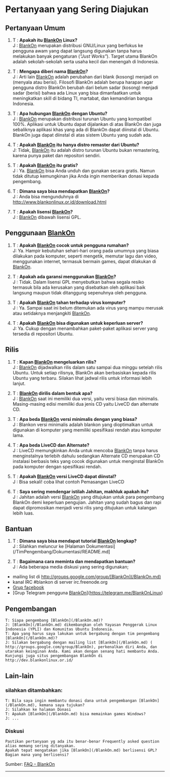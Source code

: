 # Pertanyaan yang Sering Diajukan

## Pertanyaan Umum

1. T  : **Apakah itu [BlankOn](/BlankOn.md) Linux?**
<br>J : [BlankOn](/BlankOn.md) merupakan distribusi GNU/Linux yang berfokus ke pengguna awam yang dapat langsung digunakan tanpa harus melakukan banyak pengaturan (*"Just Works"*). Target utama BlankOn adalah sekolah-sekolah serta usaha kecil dan menengah di Indonesia.

2. T  : **Mengapa diberi nama [BlankOn](/BlankOn.md)?**
<br>J : Arti lain [BlankOn](/BlankOn.md) adalah perubahan dari blank (kosong) menjadi on (menyala atau berisi). Filosofi BlankOn adalah berupa harapan agar pengguna distro BlankOn berubah dari belum sadar (kosong) menjadi sadar (berisi) bahwa ada Linux yang bisa dimanfaatkan untuk meningkatkan skill di bidang TI, martabat, dan kemandirian bangsa Indonesia.

3. T  : **Apa hubungan [BlankOn](/BlankOn.md) dengan Ubuntu?**
<br>J : [BlankOn](/BlankOn.md) merupakan distribusi turunan Ubuntu yang kompatibel 100%. Aplikasi untuk Ubuntu dapat dijalankan di atas BlankOn dan juga sebaliknya aplikasi khas yang ada di BlankOn dapat diinstal di Ubuntu. BlankOn juga dapat diinstal di atas sistem Ubuntu yang sudah ada.
    
4. T  : **Apakah [BlankOn](/BlankOn.md) itu hanya distro remaster dari Ubuntu?**
<br>J: Tidak, [BlankOn](/BlankOn.md) itu adalah distro turunan Ubuntu bukan remastering, karena punya paket dan repositori sendiri.
    
5. T  : **Apakah [BlankOn](/BlankOn.md) itu gratis?**
<br>J : Ya. [BlankOn](/BlankOn.md) bisa Anda unduh dan gunakan secara gratis. Namun tidak ditutup kemungkinan jika Anda ingin memberikan donasi kepada pengembang.
    
6. T  : **Dimana saya bisa mendapatkan [BlankOn](/BlankOn.md)?**
<br>J : Anda bisa mengunduhnya di http://www.blankonlinux.or.id/download.html
  
7. T  : **Apakah lisensi [BlankOn](/BlankOn.md)?**
<br>J : [BlankOn](/BlankOn.md) dibawah lisensi GPL. 

## Penggunaan [BlankOn](/BlankOn.md)

1. T  : **Apakah [BlankOn](/BlankOn.md) cocok untuk pengguna rumahan?**
<br>J: Ya. Hampir kebutuhan sehari-hari orang pada umumnya yang biasa dilakukan pada komputer, seperti mengetik, memutar lagu dan video, menggunakan internet, termasuk bermain games, dapat dilakukan di [BlankOn](/BlankOn.md).

2. T  : **Apakah ada garansi menggunakan [BlankOn](/BlankOn.md)?**
<br>J : Tidak. Dalam lisensi GPL menyebutkan bahwa segala resiko termasuk bila ada kerusakan yang disebatkan oleh aplikasi baik langsung maupun tidak ditanggung sepenuhnya oleh pengguna.
    
3. T  : **Apakah [BlankOn](/BlankOn.md) tahan terhadap virus komputer?**
<br>J : Ya. Sampai saat ini belum ditemukan ada virus yang mampu merusak atau setidaknya menjangkiti [BlankOn](/BlankOn.md).
      
4. T  : **Apakah [BlankOn](/BlankOn.md) bisa digunakan untuk keperluan server?**
<br>J: Ya. Cukup dengan menambahkan paket-paket aplikasi server yang tersedia di repositori Ubuntu. 


## Rilis

1. T  : **Kapan [BlankOn](/BlankOn.md) mengeluarkan rilis?**
<br>J : [BlankOn](/BlankOn.md) dijadwalkan rilis dalam satu sampai dua minggu setelah rilis Ubuntu. Untuk setiap rilisnya, BlankOn akan berbasiskan kepada rilis Ubuntu yang terbaru. Silakan lihat jadwal rilis untuk informasi lebih lanjut.
    
2. T  : **[BlankOn](/BlankOn.md) dirilis dalam bentuk apa?**
<br>J : [BlankOn](/BlankOn.md) saat ini memiliki dua versi, yaitu versi biasa dan minimalis. Masing-masing edisi memiliki dua jenis CD yaitu LiveCD dan alternate CD.

3. T  : **Apa beda [BlankOn](/BlankOn.md) versi minimalis dengan yang biasa?**
<br>J : Blankon versi minimalis adalah blankon yang dioptimalkan untuk digunakan di komputer yang memiliki spesifikasi rendah atau komputer lama.
    
4. T  : **Apa beda LiveCD dan Alternate?**
<br>J : LiveCD memungkinkan Anda untuk mencoba [BlankOn](/BlankOn.md) tanpa harus menginstalnya terlebih dahulu sedangkan Alternate CD merupakan CD instalasi berbasis teks yang cocok digunakan untuk menginstal BlankOn pada komputer dengan spesifikasi rendah.
    
5. T  : **Apakah [BlankOn](/BlankOn.md) versi LiveCD dapat diinstal?**
<br>J : Bisa sekali! coba lihat contoh Pemasangan LiveCD

6. T  : **Saya sering mendengar istilah Jahitan, makhluk apakah itu?**
<br>J : Jahitan adalah versi [BlankOn](/BlankOn.md) yang ditujukan untuk para pengembang BlankOn demi keperluan pengujian. Jahitan yang sudah bagus dan rapi dapat dipromosikan menjadi versi rilis yang ditujukan untuk kalangan lebih luas. 


## Bantuan
1. T  : **Dimana saya bisa mendapat tutorial [BlankOn](/BlankOn.md) lengkap?**
<br>J : Silahkan meluncur ke [Halaman Dokumentasi](/TimPengembang/Dokumentasi/README.md]
    
2. T  : **Bagaimana cara meminta dan mendapatkan bantuan?**
<br>J : Ada beberapa media diskusi yang sering digunakan;
- mailing list di http://groups.google.com/group/[BlankOn](/BlankOn.md)
- kanal IRC #blankon di server irc.freenode.org 
- [Grup facebook](https://www.facebook.com/groups/blankonlinux/)
- [Grup Telegram pengguna [BlankOn](/BlankOn.md)](https://telegram.me/BlankOnLinux)

## Pengembangan

    T: Siapa pengembang [BlankOn](/BlankOn.md)?
    J: [BlankOn](/BlankOn.md) dikembangkan oleh ​Yayasan Penggerak Linux Indonesia (YPLI) dan ​Komunitas Ubuntu Indonesia.
    T: Apa yang harus saya lakukan untuk bergabung dengan tim pengembang [BlankOn](/BlankOn.md)?
    J: Silakan bergabung dengan mailing list [BlankOn](/BlankOn.md) (​http://groups.google.com/group/BlankOn), perkenalkan diri Anda, dan utarakan keinginan Anda. Kami akan dengan senang hati membantu Anda. Kunjungi juga situs pengembangan BlankOn di ​http://dev.blankonlinux.or.id/ 

## Lain-lain

### silahkan ditambahkan:

    T: Bila saya ingin membantu donasi dana untuk pengembangan [BlankOn](/BlankOn.md), kemana saya tujukan?
    J: Silahkan ke halaman Donasi
    T: Apakah [BlankOn](/BlankOn.md) bisa memainkan games Windows?
    J: ... 

### Diskusi

    Pastikan pertanyaan yg ada itu benar-benar Frequently asked question alias memang sering ditanyakan.
    Apakah tepat mengatakan jika [BlankOn](/BlankOn.md) berlisensi GPL? Bagian mana yang berlisensi? 
    
Sumber: [FAQ – BlankOn](http://dev.blankonlinux.or.id/wiki/FAQ)



---
 



